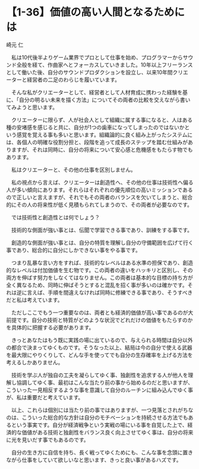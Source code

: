 # 【1-36】価値の高い人間となるためには

<div class="author">崎元 仁</div>

　私は10代後半よりゲーム業界でプロとして仕事を始め、プログラマーからサウンド全般を経て、作曲家へとフォーカスしていきました。10年以上フリーランスとして働いた後、自分のサウンドプロダクションを設立し、以来10年間クリエーターと経営者の二足のわらじを履いています。

　そんな私がクリエーターとして、経営者として人材育成に携わった経験を基に、「自分の明るい未来を描く方法」についてその両者の比較を交えながら書いてみようと思います。

　クリエーターに限らず、人が社会人として組織に属する事になると、人はある種の安堵感を感じると共に、自分が1つの歯車になってしまったのではないかという感覚を覚える事も多いと思います。組織論的に良く組み上がったシステムには、各個人の明確な役割分担と、段階を追って成長のステップを踏む仕組みがありますが、それは同時に、自分の将来について安心感と危機感をもたらす物でもあります。

　私はクリエーターと、その他の仕事を区別しません。

　私の視点から言えば、クリエーターは創造性へ、その他の仕事は技術性へ偏る人が多い傾向にあります。それらはそれぞれの優先順位の高いミッションであるので正しいと言えますが、それでもその両者のバランスを欠いてしまうと、総合的にその人の将来性が低く見積もられてしまうので、その両者が必要なのです。

　では技術性と創造性とは何でしょう？

　技術的な側面が強い事とは、伝聞で学習できる事であり、訓練をする事です。

　創造的な側面が強い事とは、自分の特質を理解し自分の守備範囲を広げて行く事であり、総合的に自分にしかできない事をやる事です。

　つまり乱暴な言い方をすれば、技術的なレベルはある水準の担保であり、創造的なレベルは付加価値を生む物です。この両者の違いをハッキリと区別し、その両方を伸ばす努力をしなくてはなりません。この両者は基本的な目標の持ち方が全く異なるため、同時に伸ばそうとすると混乱を招く事が多いのは確かです。それは逆に言えば、手順を間違えなければ同時に修練できる事であり、そうすべきだと私は考えています。

　ただしここでもう一つ重要なのは、両者とも経済的価値が高い事であるのが大前提です。自分の技術と特質がどのような状況でどれだけの価値をもたらすのかを具体的に把握する必要があります。

　きっとあなたはもう既に実践の場に出ているので、与えられる時間は自分以外の都合で決まってゆくものです。そうなった以上、結局は今の自分で使える武器を最大限にやりくりして、どんな手を使ってでも自分の生存確率を上げる方法を考えるしかありません。

　技術を学ぶ人が独自の工夫を凝らしてゆく事、独創性を追求する人が他人を理解し協調してゆく事、最初はこんな当たり前の事から始めるのだと思いますが、こういった一見相反するような事を意識して自分のルーチンに組み込んでゆく事が、私は重要だと考えています。

　以上、これらは個別には当たり前の事ではありますが、一つ見落とされがちなのは、こういった総合的な方針は自分のモチベーションを持続させる方法でもあるという事実です。自分が経済戦争という実戦の場にいる事を自覚した上で、経済的な価値がある技術と独創性をバランス良く向上させてゆく事は、自分の将来に光を見いだす事でもあるのです。

　自分の生き方に自信を持ち、長く戦ってゆくためにも、こんな事を念頭に置きながら仕事をしていて欲しいなと思います、きっと良い事があるハズです。
